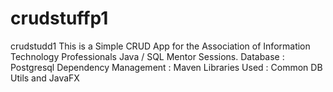 # crudstuffp1
crudstudd1
This is a Simple CRUD App for the Association of Information Technology Professionals Java / SQL Mentor Sessions. 
Database : Postgresql
Dependency Management : Maven
Libraries Used : Common DB Utils and JavaFX
